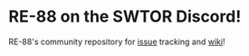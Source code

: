 # RE-88 on the SWTOR Discord!


RE-88's community repository for [issue](https://github.com/TheMrT3ddy/RE-88Community/issues) tracking and [wiki](https://github.com/TheMrT3ddy/RE-88Community/wiki)!
